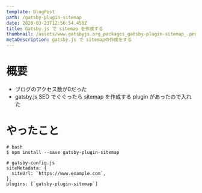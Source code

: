 ```yaml
---
template: BlogPost
path: /gatsby-plugin-sitemap
date: 2020-03-23T12:56:54.456Z
title: Gatsby.js で sitemap を作成する
thumbnail: /assets/www.gatsbyjs.org_packages_gatsby-plugin-sitemap_.png
metaDescription: gatsby.js で sitemapの作成をする
---
```

# 概要

* ブログのアクセス数が0だった
* gatsby.js SEO でぐぐったら sitemap を作成する plugin があったので入れた

# やったこと

```
# bash
$ npm install --save gatsby-plugin-sitemap
```

```
# gatsby-config.js
siteMetadata: {
  siteUrl: `https://www.example.com`,
},
plugins: [`gatsby-plugin-sitemap`]
```
